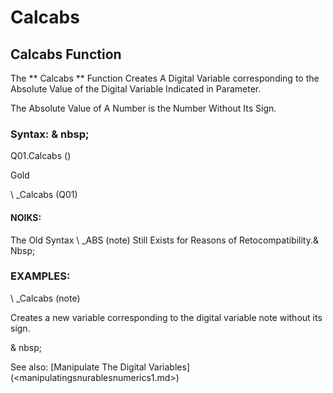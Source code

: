# Calcabs

## Calcabs Function

The ** Calcabs ** Function Creates A Digital Variable corresponding to the Absolute Value of the Digital Variable Indicated in Parameter.

The Absolute Value of A Number is the Number Without Its Sign.

### Syntax: & nbsp;

Q01.Calcabs ()

Gold

\ _Calcabs (Q01)

#### NOIKS:

The Old Syntax \ _ABS (note) Still Exists for Reasons of Retocompatibility.& Nbsp;

### EXAMPLES:

\ _Calcabs (note)

Creates a new variable corresponding to the digital variable note without its sign.

& nbsp;

See also: [Manipulate The Digital Variables] (<manipulatingsnurablesnumerics1.md>)